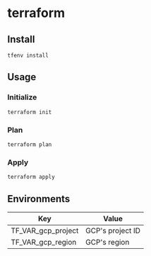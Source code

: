 # terraform

## Install

```
tfenv install
```

## Usage

### Initialize

```
terraform init
```

### Plan

```
terraform plan
```

### Apply

```
terraform apply
```

## Environments

| Key | Value |
| ------------------ | ---------------- |
| TF_VAR_gcp_project | GCP's project ID |
| TF_VAR_gcp_region  | GCP's region     |

